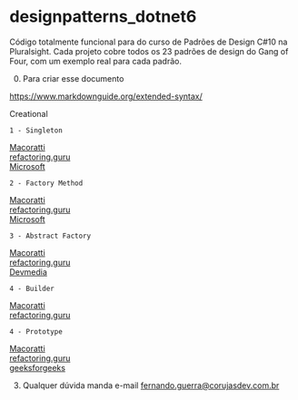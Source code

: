 # designpatterns_dotnet6
Código totalmente funcional para do curso de Padrões de Design C#10 na Pluralsight. Cada projeto cobre todos os 23 padrões de design do Gang of Four, com um exemplo real para cada padrão.


0. Para criar esse documento

https://www.markdownguide.org/extended-syntax/

Creational

	1 - Singleton 

[Macoratti](https://macoratti.net/21/08/c_singleton1.htm)<br/>
[refactoring.guru](https://refactoring.guru/pt-br/design-patterns/singleton)<br/>
[Microsoft](https://docs.microsoft.com/en-us/shows/Visual-Studio-Toolbox/Design-Patterns-Singleton)

	2 - Factory Method

[Macoratti](https://www.macoratti.net/19/09/c_factory1.htm)<br/>
[refactoring.guru](https://refactoring.guru/pt-br/design-patterns/factory-method)<br/>
[Microsoft](https://docs.microsoft.com/en-us/shows/Visual-Studio-Toolbox/Design-Patterns-Factories)

	3 - Abstract Factory
[Macoratti](https://macoratti.net/21/07/c_abstrfactory1.htm)<br/>
[refactoring.guru](https://refactoring.guru/pt-br/design-patterns/abstract-factory)<br/>
[Devmedia](https://www.devmedia.com.br/padrao-abstract-factory/23030)

	4 - Builder
[Macoratti](https://www.macoratti.net/19/05/net_builder1.htm)<br/>
[refactoring.guru](https://refactoring.guru/pt-br/design-patterns/builder)


	4 - Prototype
[Macoratti](https://macoratti.net/21/08/c_prototype1.htm)<br/>
[refactoring.guru](https://refactoring.guru/pt-br/design-patterns/prototype)<br/>
[geeksforgeeks](https://www.geeksforgeeks.org/prototype-design-pattern)

3. Qualquer dúvida manda e-mail fernando.guerra@corujasdev.com.br


